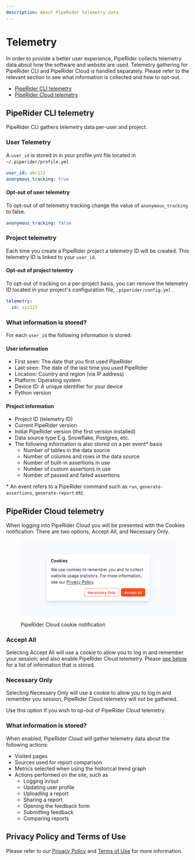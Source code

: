 ```yaml
---
description: About PipeRider telemetry data
---
```


# Telemetry

In order to provide a better user experience, PipeRider collects telemetry data about how the software and website are used. Telemetry gathering for PipeRider CLI and PipeRider Cloud is handled separately. Please refer to the relevant section to see what information is collected and how to opt-out.

* [PipeRider CLI telemetry](telemetry.md#piperider-cli-telemtry)
* [PipeRider Cloud telemetry](telemetry.md#piperider-cloud-telemetry)

## PipeRider CLI telemetry

PipeRider CLI gathers telemetry data per-user and project.

### User Telemetry

A `user_id` is stored in in your profile.yml file located in `~/.piperider/profile.yml`

```yaml
user_id: abc123
anonymous_tracking: true
```

#### Opt-out of user telemetry

To opt-out of _all_ telemetry tracking change the value of `anonymous_tracking` to false.

```yaml
anonymous_tracking: false
```

### **Project telemetry**

Each time you create a PipeRider project a telemetry ID will be created. This telemetry ID is linked to your `user_id`.

#### Opt-out of project telemtry

To opt-out of tracking on a per-project basis, you can remove the telemetry ID located in your project's configuration file, `.piperider/config.yml` .

```yaml
telemetry:
  id: xyz123
```

### What information is stored?

For each `user_id` the following information is stored:

#### User information

* First seen: The date that you first used PipeRider
* Last seen: The date of the last time you used PipeRider
* Location: Country and region (via IP address)
* Platform: Operating system
* Device ID: A unique identifier for your device
* Python version

#### Project information

* Project ID (telemetry ID)
* Current PipeRider version
* Initial PipeRider version (the first version installed)
* Data source type E.g. Snowflake, Postgres, etc.
* The following information is also stored on a per event\* basis
  * Number of tables in the data source
  * Number of columns and rows in the data source
  * Number of built-in assertions in use
  * Number of custom assertions in use
  * Number of passed and failed assertions

\* An event refers to a PipeRider command such as `run`, `generate-assertions`, `generate-report` etc.

## PipeRider Cloud telemetry

When logging into PipeRider Cloud you will be presented with the Cookies notification. There are two options, Accept All, and Necessary Only.

<figure><img src="../.gitbook/assets/piperider-cookie-notification.png" alt=""><figcaption><p>PipeRider Cloud cookie notification</p></figcaption></figure>

### Accept All

Selecting Accept All will use a cookie to allow you to log in and remember your session; and also enable PipeRider Cloud telemetry. Please [see below](telemetry.md#what-information-is-stored-1) for a list of information that is stored.

### Necessary Only

Selecting Necessary Only will use a cookie to allow you to log in and remember you session, PipeRider Cloud telemetry will _not_ be gathered.

Use this option if you wish to op-out of PipeRider Cloud telemetry.

### What information is stored?

When enabled, PipeRider Cloud will gather telemetry data about the following actions:

* Visited pages
* Sources used for report comparison
* Metrics selected when using the historical trend graph
* Actions performed on the site, such as
  * Logging in/out
  * Updating user profile
  * Uploading a report
  * Sharing a report
  * Opening the feedback form
  * Submitting feedback
  * Comparing reports

## Privacy Policy and Terms of Use

Please refer to our [Privacy Policy](privacy-policy.md) and [Terms of Use](terms-of-use.md) for more information.
